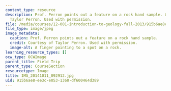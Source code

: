 ```yaml
---
content_type: resource
description: Prof. Perron points out a feature on a rock hand sample. Courtesy of
  Taylor Perron. Used with permission.
file: /media/courses/12-001-introduction-to-geology-fall-2013/915b6ae8ee3ce0531360df600464d389_IMG_20141011_092912.jpg
file_type: image/jpeg
image_metadata:
  caption: Prof. Perron points out a feature on a rock hand sample.
  credit: Courtesy of Taylor Perron. Used with permission.
  image-alt: A finger pointing to a spot on a rock.
learning_resource_types: []
ocw_type: OCWImage
parent_title: Field Trip
parent_type: CourseSection
resourcetype: Image
title: IMG_20141011_092912.jpg
uid: 915b6ae8-ee3c-e053-1360-df600464d389
---
```


